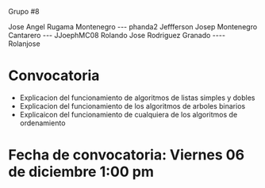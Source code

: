 Grupo #8

Jose Angel Rugama Montenegro --- phanda2
Jeffferson Josep Montenegro Cantarero --- JJoephMC08
Rolando Jose Rodriguez Granado ---- Rolanjose

# Convocatoria
- Explicacion del funcionamiento de algoritmos de listas simples y dobles
- Explicacion del funcionamiento de los algoritmos de arboles binarios
- Explicaicon del funcionamiento de cualquiera de los algoritmos de ordenamiento

# Fecha de convocatoria: Viernes 06 de diciembre 1:00 pm
